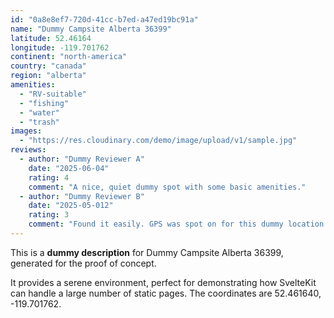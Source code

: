 ```yaml
---
id: "0a8e8ef7-720d-41cc-b7ed-a47ed19bc91a"
name: "Dummy Campsite Alberta 36399"
latitude: 52.46164
longitude: -119.701762
continent: "north-america"
country: "canada"
region: "alberta"
amenities:
  - "RV-suitable"
  - "fishing"
  - "water"
  - "trash"
images:
  - "https://res.cloudinary.com/demo/image/upload/v1/sample.jpg"
reviews:
  - author: "Dummy Reviewer A"
    date: "2025-06-04"
    rating: 4
    comment: "A nice, quiet dummy spot with some basic amenities."
  - author: "Dummy Reviewer B"
    date: "2025-05-012"
    rating: 3
    comment: "Found it easily. GPS was spot on for this dummy location."
---
```


This is a **dummy description** for Dummy Campsite Alberta 36399, generated for the proof of concept.

It provides a serene environment, perfect for demonstrating how SvelteKit can handle a large number of static pages. The coordinates are 52.461640, -119.701762.
